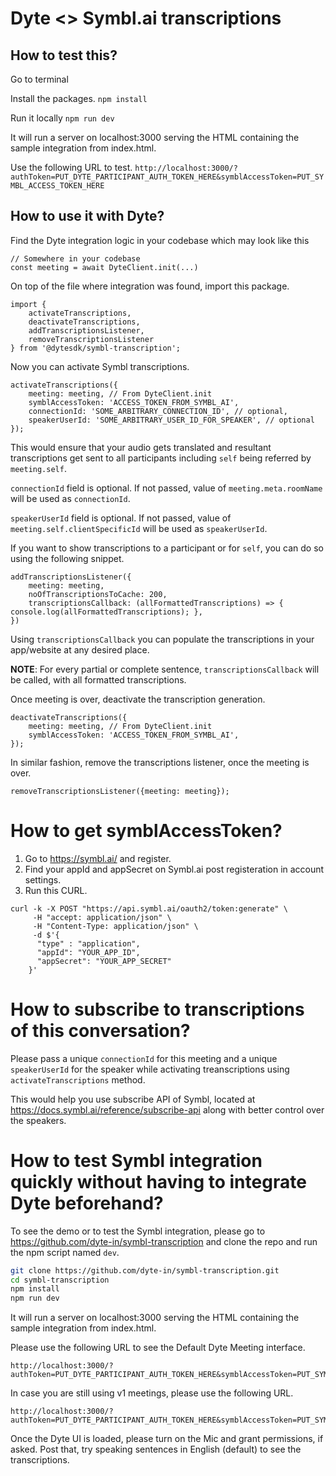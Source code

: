 # Dyte <> Symbl.ai transcriptions

## How to test this?

Go to terminal

Install the packages.
`npm install`

Run it locally
`npm run dev`

It will run a server on localhost:3000 serving the HTML containing the sample integration from index.html.

Use the following URL to test.
`
http://localhost:3000/?authToken=PUT_DYTE_PARTICIPANT_AUTH_TOKEN_HERE&symblAccessToken=PUT_SYMBL_ACCESS_TOKEN_HERE
`

## How to use it with Dyte?

Find the Dyte integration logic in your codebase which may look like this

```
// Somewhere in your codebase
const meeting = await DyteClient.init(...)
```

On top of the file where integration was found, import this package.

```
import {
    activateTranscriptions,
    deactivateTranscriptions,
    addTranscriptionsListener,
    removeTranscriptionsListener
} from '@dytesdk/symbl-transcription';
```

Now you can activate Symbl transcriptions.

```
activateTranscriptions({
    meeting: meeting, // From DyteClient.init
    symblAccessToken: 'ACCESS_TOKEN_FROM_SYMBL_AI',
    connectionId: 'SOME_ARBITRARY_CONNECTION_ID', // optional,
    speakerUserId: 'SOME_ARBITRARY_USER_ID_FOR_SPEAKER', // optional
});
```

This would ensure that your audio gets translated and resultant transcriptions get sent to all participants including `self` being referred by `meeting.self`.

`connectionId` field is optional. If not passed, value of `meeting.meta.roomName` will be used as `connectionId`.

`speakerUserId` field is optional. If not passed, value of `meeting.self.clientSpecificId` will be used as `speakerUserId`.



If you want to show transcriptions to a participant or for `self`, you can do so using the following snippet.

```
addTranscriptionsListener({
    meeting: meeting,
    noOfTranscriptionsToCache: 200,
    transcriptionsCallback: (allFormattedTranscriptions) => { console.log(allFormattedTranscriptions); },
})
```

Using `transcriptionsCallback` you can populate the transcriptions in your app/website at any desired place.

<b>NOTE</b>: For every partial or complete sentence, `transcriptionsCallback` will be called, with all formatted transcriptions.

Once meeting is over, deactivate the transcription generation.

```
deactivateTranscriptions({
    meeting: meeting, // From DyteClient.init
    symblAccessToken: 'ACCESS_TOKEN_FROM_SYMBL_AI',
});
```
In similar fashion, remove the transcriptions listener, once the meeting is over.

```
removeTranscriptionsListener({meeting: meeting});
```


# How to get symblAccessToken?

1. Go to <https://symbl.ai/> and register.
2. Find your appId and appSecret on Symbl.ai post registeration in account settings.
3. Run this CURL.

```
curl -k -X POST "https://api.symbl.ai/oauth2/token:generate" \
     -H "accept: application/json" \
     -H "Content-Type: application/json" \
     -d $'{
      "type" : "application",
      "appId": "YOUR_APP_ID",
      "appSecret": "YOUR_APP_SECRET"
    }'
```

# How to subscribe to transcriptions of this conversation?

Please pass a unique `connectionId` for this meeting and a unique `speakerUserId` for the speaker while activating treanscriptions using `activateTranscriptions` method.

This would help you use subscribe API of Symbl, located at https://docs.symbl.ai/reference/subscribe-api along with better control over the speakers.

# How to test Symbl integration quickly without having to integrate Dyte beforehand?

To see the demo or to test the Symbl integration, please go to https://github.com/dyte-in/symbl-transcription and clone the repo and run the npm script named `dev`.

```sh
git clone https://github.com/dyte-in/symbl-transcription.git
cd symbl-transcription
npm install
npm run dev
```

It will run a server on localhost:3000 serving the HTML containing the sample integration from index.html.

Please use the following URL to see the Default Dyte Meeting interface.

```text
http://localhost:3000/?authToken=PUT_DYTE_PARTICIPANT_AUTH_TOKEN_HERE&symblAccessToken=PUT_SYMBL_ACCESS_TOKEN_HERE

```

In case you are still using v1 meetings, please use the following URL.
```text
http://localhost:3000/?authToken=PUT_DYTE_PARTICIPANT_AUTH_TOKEN_HERE&symblAccessToken=PUT_SYMBL_ACCESS_TOKEN_HERE&roomName=PUT_DYTE_ROOM_NAME_HERE
```

Once the Dyte UI is loaded, please turn on the Mic and grant permissions, if asked. Post that, try speaking sentences in English (default) to see the transcriptions.
